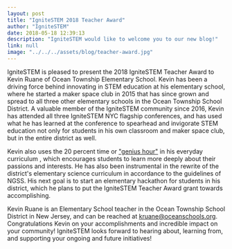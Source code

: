 ```yaml
---
layout: post
title: "IgniteSTEM 2018 Teacher Award"
author: "IgniteSTEM"
date: 2018-05-18 12:39:13
description: "IgniteSTEM would like to welcome you to our new blog!"
link: null
image: "../../../assets/blog/teacher-award.jpg"
---
```

IgniteSTEM is pleased to present the 2018 IgniteSTEM Teacher Award to Kevin Ruane of Ocean Township Elementary School. Kevin has been a driving force behind innovating in STEM education at his elementary school, where he started a maker space club in 2015 that has since grown and spread to all three other elementary schools in the Ocean Township School District. A valuable member of the IgniteSTEM community since 2016, Kevin has attended all three IgniteSTEM NYC flagship conferences, and has used what he has learned at the conference to spearhead and invigorate STEM education not only for students in his own classroom and maker space club, but in the entire district as well.

Kevin also uses the 20 percent time or ["genius hour"](http://www.geniushour.com/what-is-genius-hour/)  in his everyday curriculum , which encourages students to learn more deeply about their passions and interests. He has also been instrumental in the rewrite of the district's elementary science curriculum in accordance to the guidelines of NGSS. His next goal is to start an elementary hackathon for students in his district, which he plans to put the IgniteSTEM Teacher Award grant towards accomplishing. 

Kevin Ruane is an Elementary School teacher in the Ocean Township School District in New Jersey, and can be reached at kruane@oceanschools.org. Congratulations Kevin on your accomplishments and incredible impact on your community! IgniteSTEM looks forward to hearing about, learning from, and supporting your ongoing and future initiatives! 
